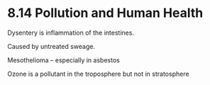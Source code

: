 # 8.14 Pollution and Human Health


Dysentery is inflammation of the intestines.

Caused by untreated sweage.

Mesothelioma – especially in asbestos

Ozone is a pollutant in the troposphere but not in stratosphere
